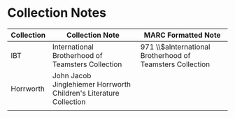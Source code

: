 # Collection Notes



| Collection | Collection Note                                                    | MARC Formatted Note                                         |
| ---------- | ------------------------------------------------------------------ | ----------------------------------------------------------- |
| IBT        | International Brotherhood of Teamsters Collection                  | 971 \\\\$aInternational Brotherhood of Teamsters Collection |
| Horrworth  | John Jacob Jinglehiemer Horrworth Children's Literature Collection |                                                             |
|            |                                                                    |                                                             |
